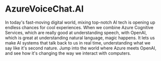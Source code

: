 # AzureVoiceChat.AI
In today's fast-moving digital world, mixing top-notch AI tech is opening up endless chances for cool experiences. When we combine Azure Cognitive Services, which are really good at understanding speech, with OpenAI, which is great at understanding natural language, magic happens. It lets us make AI systems that talk back to us in real time, understanding what we say like it's second nature. Jump into the world where Azure meets OpenAI, and see how it's changing the way we interact with computers.
